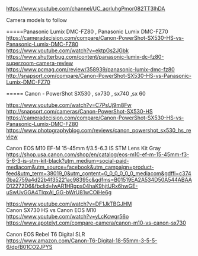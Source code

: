 



https://www.youtube.com/channel/UC_acrluhgPmor082TT3lhDA      


Camera  models to follow    

=====Panasonic Lumix DMC-FZ80  , Panasonic Lumix DMC-FZ70    
https://cameradecision.com/compare/Canon-PowerShot-SX530-HS-vs-Panasonic-Lumix-DMC-FZ80    
https://www.youtube.com/watch?v=ektpGs2JGbk    
https://www.shutterbug.com/content/panasonic-lumix-dc-fz80-superzoom-camera-review    
https://www.pcmag.com/review/358939/panasonic-lumix-dmc-fz80   
http://snapsort.com/compare/Canon-PowerShot-SX530-HS-vs-Panasonic-Lumix-DMC-FZ70    
    
     
===== Canon - PowerShot SX530 , sx730 , sx740  ,sx 60     
     
    
https://www.youtube.com/watch?v=C7PsUj9m8Fw     
http://snapsort.com/cameras/Canon-PowerShot-SX530-HS   
https://cameradecision.com/compare/Canon-PowerShot-SX530-HS-vs-Panasonic-Lumix-DMC-FZ80     
https://www.photographyblog.com/reviews/canon_powershot_sx530_hs_review    


Canon EOS M10 EF-M 15-45mm f/3.5-6.3 IS STM Lens Kit Gray     
https://shop.usa.canon.com/shop/en/catalog/eos-m10-ef-m-15-45mm-f3-5-6-3-is-stm-kit-black?utm_medium=social-paid-mediacom&utm_source=facebook&utm_campaign=product-feed&utm_term=38019_0&utm_content=0_0_0_0_0_0_mediacom&gdffi=c3740ba2759a4d22b4f35221ac98395c&gdfms=B01519EA2A534D50A544ABAAD12272D6&fbclid=IwAR1HRgps04haK9hjtURx6hwGE-uSwUvGGA4TlqxAl_GG-bWrU81wCOiHe6g    

https://www.youtube.com/watch?v=DF1JkTBGJHM    
Canon SX730 HS vs Canon EOS M10  
https://www.youtube.com/watch?v=yLcKcwqr56o     
https://www.apotelyt.com/compare-camera/canon-m10-vs-canon-sx730      
      
Canon EOS Rebel T6 Digital SLR     
https://www.amazon.com/Canon-T6-Digital-18-55mm-3-5-5-6/dp/B01CO2JPYS     
     



    
     
     
     
     


